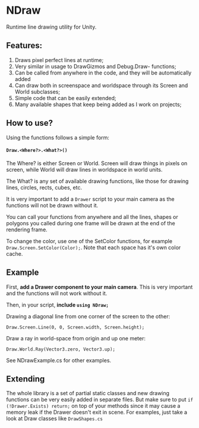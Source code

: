 # NDraw
Runtime line drawing utility for Unity.

## Features:
1. Draws pixel perfect lines at runtime;
2. Very similar in usage to DrawGizmos and Debug.Draw- functions;
3. Can be called from anywhere in the code, and they will be automatically added
4. Can draw both in screenspace and worldspace through its Screen and World subclasses;
5. Simple code that can be easily extended;
6. Many available shapes that keep being added as I work on projects;

## How to use?
Using the functions follows a simple form: 

#### `Draw.<Where?>.<What?>()`

The Where? is either Screen or World. Screen will draw things in pixels on screen, while World will draw lines in worldspace in world units.

The What? is any set of available drawing functions, like those for drawing lines, circles, rects, cubes, etc.

It is very important to add a `Drawer` script to your main camera as the functions will not be drawn without it.

You can call your functions from anywhere and all the lines, shapes or polygons you called during one frame will be drawn at the end of the rendering frame.

To change the color, use one of the SetColor functions, for example `Draw.Screen.SetColor(Color);`. Note that each space has it's own color cache.

## Example
First, __add a Drawer component to your main camera__. This is very important and the functions will not work without it.

Then, in your script, __include `using NDraw;`__

Drawing a diagonal line from one corner of the screen to the other:

`Draw.Screen.Line(0, 0, Screen.width, Screen.height);`

Draw a ray in world-space from origin and up one meter:

`Draw.World.Ray(Vector3.zero, Vector3.up);`

See NDrawExample.cs for other examples.

## Extending
The whole library is a set of partial static classes and new drawing functions can be very easily added in separate files. But make sure to put `if (!Drawer.Exists) return;` on top of your methods since it may cause a memory leak if the Drawer doesn't exit in scene. For examples, just take a look at Draw classes like `DrawShapes.cs`
